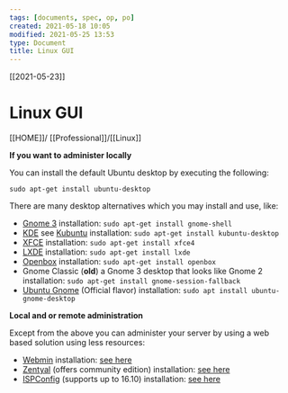 ```yaml
---
tags: [documents, spec, op, po]
created: 2021-05-18 10:05
modified: 2021-05-25 13:53
type: Document
title: Linux GUI
---
```

[[2021-05-23]]
# Linux GUI

[[HOME]]/ [[Professional]]/[[Linux]]


**If you want to administer locally**

You can install the default Ubuntu desktop by executing the following:

`sudo apt-get install ubuntu-desktop`

There are many desktop alternatives which you may install and use, like:

-   [Gnome 3](http://www.gnome.org/gnome-3/) installation: `sudo apt-get install gnome-shell`
-   [KDE](http://www.kde.org/) see [Kubuntu](http://www.kubuntu.org/) installation: `sudo apt-get install kubuntu-desktop`
-   [XFCE](http://www.xfce.org/) installation: `sudo apt-get install xfce4`
-   [LXDE](http://lxde.org/) installation: `sudo apt-get install lxde`
-   [Openbox](http://openbox.org/) installation: `sudo apt-get install openbox`
-   Gnome Classic (**old**) a Gnome 3 desktop that looks like Gnome 2 installation: `sudo apt-get install gnome-session-fallback`
-   [Ubuntu Gnome](https://ubuntugnome.org/) (Official flavor) installation: `sudo apt install ubuntu-gnome-desktop`

**Local and or remote administration**

Except from the above you can administer your server by using a web based solution using less resources:

-   [Webmin](http://www.webmin.com/) installation: [see here](http://www.webmin.com/deb.html)
-   [Zentyal](http://www.zentyal.com/) (offers community edition) installation: [see here](https://help.ubuntu.com/12.04/serverguide/zentyal.html)
-   [ISPConfig](https://www.ispconfig.org/) (supports up to 16.10) installation: [see here](https://www.howtoforge.com/tutorial/perfect-server-ubuntu-16.04-with-apache-php-myqsl-pureftpd-bind-postfix-doveot-and-ispconfig/)

 


